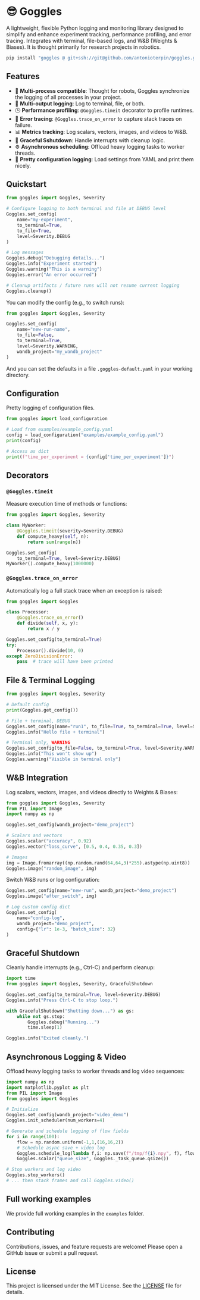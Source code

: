 # 😎 Goggles

A lightweight, flexible Python logging and monitoring library designed to simplify and enhance experiment tracking, performance profiling, and error tracing. Integrates with terminal, file-based logs, and W\&B (Weights & Biases). It is thought primarily for research projects in robotics.

```bash
pip install "goggles @ git+ssh://git@github.com/antonioterpin/goggles.git"
```

## Features

* 🤖 **Multi-process compatible**: Thought for robots, Goggles synchronize the logging of all processes in your project.
* 🎯 **Multi-output logging**: Log to terminal, file, or both.
* 🕒 **Performance profiling**: `@Goggles.timeit` decorator to profile runtimes.
* 🐞 **Error tracing**: `@Goggles.trace_on_error` to capture stack traces on failure.
* 📊 **Metrics tracking**: Log scalars, vectors, images, and videos to W\&B.
* 🚦 **Graceful Sshutdown**: Handle interrupts with cleanup logic.
* ⚙️ **Asynchronous scheduling**: Offload heavy logging tasks to worker threads.
* 📁 **Pretty configuration logging**: Load settings from YAML and print them nicely.

## Quickstart

```python
from goggles import Goggles, Severity

# Configure logging to both terminal and file at DEBUG level
Goggles.set_config(
    name="my-experiment",
    to_terminal=True,
    to_file=True,
    level=Severity.DEBUG
)

# Log messages
Goggles.debug("Debugging details...")
Goggles.info("Experiment started")
Goggles.warning("This is a warning")
Goggles.error("An error occurred")

# Cleanup artifacts / future runs will not resume current logging
Goggles.cleanup()
```

You can modify the config (e.g., to switch runs):
```python
from goggles import Goggles, Severity

Goggles.set_config(
    name="new-run-name",
    to_file=False,
    to_terminal=True,
    level=Severity.WARNING,
    wandb_project="my_wandb_project"
)
```

And you can set the defaults in a file `.goggles-default.yaml` in your working directory.

## Configuration

Pretty logging of configuration files.

```python
from goggles import load_configuration

# Load from examples/example_config.yaml
config = load_configuration("examples/example_config.yaml")
print(config)

# Access as dict
print(f"time_per_experiment = {config['time_per_experiment']}")
```

## Decorators

### `@Goggles.timeit`

Measure execution time of methods or functions:

```python
from goggles import Goggles, Severity

class MyWorker:
    @Goggles.timeit(severity=Severity.DEBUG)
    def compute_heavy(self, n):
        return sum(range(n))

Goggles.set_config(
    to_terminal=True, level=Severity.DEBUG)
MyWorker().compute_heavy(1000000)
```

### `@Goggles.trace_on_error`

Automatically log a full stack trace when an exception is raised:

```python
from goggles import Goggles

class Processor:
    @Goggles.trace_on_error()
    def divide(self, x, y):
        return x / y

Goggles.set_config(to_terminal=True)
try:
    Processor().divide(10, 0)
except ZeroDivisionError:
    pass  # trace will have been printed
```

## File & Terminal Logging

```python
from goggles import Goggles, Severity

# Default config
print(Goggles.get_config())

# File + terminal, DEBUG
Goggles.set_config(name="run1", to_file=True, to_terminal=True, level=Severity.DEBUG)
Goggles.info("Hello file + terminal")

# Terminal only, WARNING
Goggles.set_config(to_file=False, to_terminal=True, level=Severity.WARNING)
Goggles.info("This won't show up")
Goggles.warning("Visible in terminal only")
```

## W\&B Integration

Log scalars, vectors, images, and videos directly to Weights & Biases:

```python
from goggles import Goggles, Severity
from PIL import Image
import numpy as np

Goggles.set_config(wandb_project="demo_project")

# Scalars and vectors
Goggles.scalar("accuracy", 0.92)
Goggles.vector("loss_curve", [0.5, 0.4, 0.35, 0.3])

# Images
img = Image.fromarray((np.random.rand(64,64,3)*255).astype(np.uint8))
Goggles.image("random_image", img)
```

Switch W\&B runs or log configuration:

```python
Goggles.set_config(name="new-run", wandb_project="demo_project")
Goggles.image("after_switch", img)

# Log custom config dict
Goggles.set_config(
    name="config-log",
    wandb_project="demo_project",
    config={"lr": 1e-3, "batch_size": 32}
)
```

## Graceful Shutdown

Cleanly handle interrupts (e.g., Ctrl-C) and perform cleanup:

```python
import time
from goggles import Goggles, Severity, GracefulShutdown

Goggles.set_config(to_terminal=True, level=Severity.DEBUG)
Goggles.info("Press Ctrl-C to stop loop.")

with GracefulShutdown("Shutting down...") as gs:
    while not gs.stop:
        Goggles.debug("Running...")
        time.sleep(1)

Goggles.info("Exited cleanly.")
```

## Asynchronous Logging & Video

Offload heavy logging tasks to worker threads and log video sequences:

```python
import numpy as np
import matplotlib.pyplot as plt
from PIL import Image
from goggles import Goggles

# Initialize
Goggles.set_config(wandb_project="video_demo")
Goggles.init_scheduler(num_workers=4)

# Generate and schedule logging of flow fields
for i in range(100):
    flow = np.random.uniform(-1,1,(16,16,2))
    # Schedule async save + video log
    Goggles.schedule_log(lambda f,i: np.save(f"/tmp/f{i}.npy", f), flow, i)
    Goggles.scalar("queue_size", Goggles._task_queue.qsize())

# Stop workers and log video
Goggles.stop_workers()
# ... then stack frames and call Goggles.video()
```

## Full working examples
We provide full working examples in the `examples` folder.

## Contributing

Contributions, issues, and feature requests are welcome! Please open a GitHub issue or submit a pull request.

## License

This project is licensed under the MIT License. See the [LICENSE](LICENSE) file for details.
